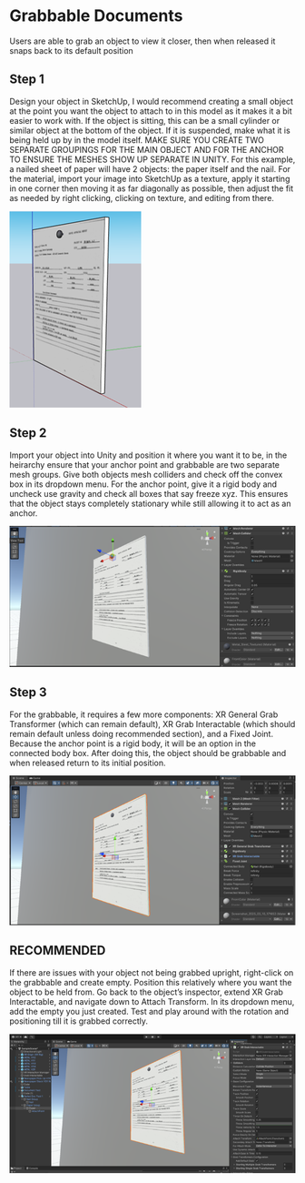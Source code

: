 # Grabbable Documents

Users are able to grab an object to view it closer, then when released it snaps back to its default position

## Step 1

Design your object in SketchUp, I would recommend creating a small object at the point you want the object to attach to in this model as it makes it a bit easier to work with. If the object is sitting, this can be a small cylinder or similar object at the bottom of the object. If it is suspended, make what it is being held up by in the model itself. MAKE SURE YOU CREATE TWO SEPARATE GROUPINGS FOR THE MAIN OBJECT AND FOR THE ANCHOR TO ENSURE THE MESHES SHOW UP SEPARATE IN UNITY. For this example, a nailed sheet of paper will have 2 objects: the paper itself and the nail. For the material, import your image into SketchUp as a texture, apply it starting in one corner then moving it as far diagonally as possible, then adjust the fit as needed by right clicking, clicking on texture, and editing from there.

![Picture 1](GrabPic1.png)

## Step 2

Import your object into Unity and position it where you want it to be, in the heirarchy ensure that your anchor point and grabbable are two separate mesh groups. Give both objects mesh colliders and check off the convex box in its dropdown menu. For the anchor point, give it a rigid body and uncheck use gravity and check all boxes that say freeze xyz. This ensures that the object stays completely stationary while still allowing it to act as an anchor.

![Picture 2](GrabPic2.png)

## Step 3

For the grabbable, it requires a few more components: XR General Grab Transformer (which can remain default), XR Grab Interactable (which should remain default unless doing recommended section), and a Fixed Joint. Because the anchor point is a rigid body, it will be an option in the connected body box. After doing this, the object should be grabbable and when released return to its initial position.

![Picture 3](GrabPic3.png)

## RECOMMENDED

If there are issues with your object not being grabbed upright, right-click on the grabbable and create empty. Position this relatively where you want the object to be held from. Go back to the object’s inspector, extend XR Grab Interactable, and navigate down to Attach Transform. In its dropdown menu, add the empty you just created. Test and play around with the rotation and positioning till it is grabbed correctly.

![Picture 4](GrabPic4.png)
